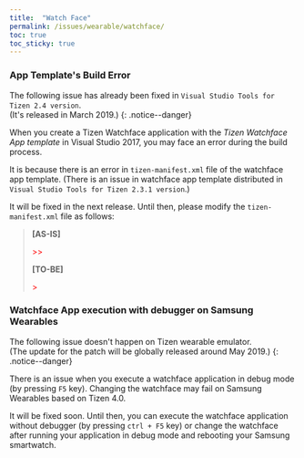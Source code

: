 ```yaml
---
title:  "Watch Face"
permalink: /issues/wearable/watchface/
toc: true
toc_sticky: true
---
```



### App Template's Build Error

The following issue has already been fixed in `Visual Studio Tools for Tizen 2.4 version`.<br/> (It's released in March 2019.)
{: .notice--danger}

When you create a Tizen Watchface application with the *Tizen Watchface App template* in Visual Studio 2017, you may face an error during the build process.

It is because there is an error in `tizen-manifest.xml` file of the watchface app template.
(There is an issue in watchface app template distributed in `Visual Studio Tools for Tizen 2.3.1 version`.)

It will be fixed in the next release. Until then, please modify the `tizen-manifest.xml` file as follows:

<blockquote>
<b>[AS-IS]</b>

<p><watch-application appid="org.tizen.example.TizenWatchfaceApp1" exec="TizenWatchfaceApp1.dll" type="dotnet" ambient-support="false" <span style="color:red">>></span></p>

<b>[TO-BE]</b>

<p><watch-application appid="org.tizen.example.TizenWatchfaceApp1" exec="TizenWatchfaceApp1.dll" type="dotnet" ambient-support="false" <span style="color:red">></span></p>

</blockquote>

### Watchface App execution with debugger on Samsung Wearables

The following issue doesn't happen on Tizen wearable emulator.<br/> (The update for the patch will be globally released around May 2019.)
{: .notice--danger}

There is an issue when you execute a watchface application in debug mode (by pressing `F5` key). Changing the watchface may fail on Samsung Wearables based on Tizen 4.0.

It will be fixed soon. Until then, you can execute the watchface application without debugger (by pressing `ctrl + F5` key) or change the watchface after running your application in debug mode and rebooting your Samsung smartwatch.
